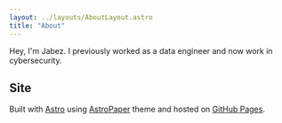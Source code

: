 ```yaml
---
layout: ../layouts/AboutLayout.astro
title: "About"
---
```


Hey, I'm Jabez. I previously worked as a data engineer and now work in cybersecurity.

## Site

Built with [Astro](https://astro.build/) using [AstroPaper](https://github.com/satnaing/astro-paper) theme and hosted on [GitHub Pages](https://pages.github.com/).
